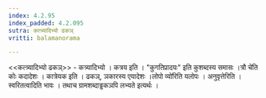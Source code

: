 ```yaml
---
index: 4.2.95
index_padded: 4.2.095
sutra: कत्त्र्यादिभ्यो ढकञ्
vritti: balamanorama

---
```

<<कत्त्र्यादिभ्यो ढकञ्>> - कत्र्यादिभ्यो । कत्रय इति । "कुगतिप्रादयः" इति कुशब्दस्य समासः ।त्रौ चे॑ति कोः कदादेशः । कात्रेयक इति । ढकञ्, ञकारस्य एयादेशः ।लोपो व्यो॑रिति यलोपः । अनुवृत्तेरिति । स्वरितत्वादिति भावः । तथाच ग्रामशब्दाड्ढकञपि लभ्यते इत्यर्थः । 